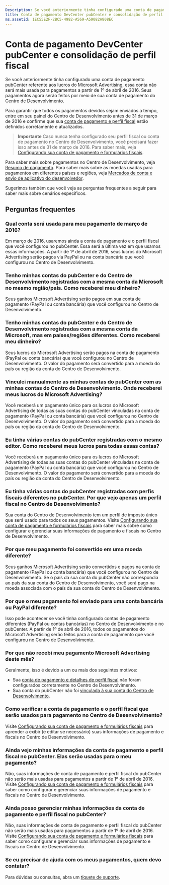 ```yaml
---
Description: Se você anteriormente tinha configurado uma conta de pagamento pubCenter referente aos lucros do Microsoft Advertising, essa conta não será mais usada para pagamentos a partir de 1º de abril de 2016. Seus pagamentos agora serão feitos por meio de sua conta de pagamento do Centro de Desenvolvimento.
title: Conta de pagamento DevCenter pubCenter e consolidação de perfil fiscal
ms.assetid: 1EC55E2F-2BC5-4982-A569-A59082A808EC
---
```


# Conta de pagamento DevCenter pubCenter e consolidação de perfil fiscal


Se você anteriormente tinha configurado uma conta de pagamento pubCenter referente aos lucros do Microsoft Advertising, essa conta não será mais usada para pagamentos a partir de 1º de abril de 2016. Seus pagamentos agora serão feitos por meio de sua conta de pagamento do Centro de Desenvolvimento.

Para garantir que todos os pagamentos devidos sejam enviados a tempo, entre em seu painel do Centro de Desenvolvimento antes de 31 de março de 2016 e confirme que sua [conta de pagamento e perfil fiscal](setting-up-your-payout-account-and-tax-forms.md) estão definidos corretamente e atualizados.

> **Importante**  Caso nunca tenha configurado seu perfil fiscal ou conta de pagamento no Centro de Desenvolvimento, você precisará fazer isso antes de 31 de março de 2016. Para saber mais, veja [Configurando sua conta de pagamento e formulários fiscais](setting-up-your-payout-account-and-tax-forms.md).

Para saber mais sobre pagamentos no Centro de Desenvolvimento, veja [Resumo de pagamento](payout-summary.md). Para saber mais sobre as moedas usadas para pagamentos em diferentes países e regiões, veja [Mercados de conta e envio de aplicativo do desenvolvedor](account-types-locations-and-fees.md#account_markets).

Sugerimos também que você veja as perguntas frequentes a seguir para saber mais sobre cenários específicos.

## Perguntas frequentes


### Qual conta será usada para meu pagamento de março de 2016?

Em março de 2016, usaremos ainda a conta de pagamento e o perfil fiscal que você configurou no pubCenter. Essa será a última vez em que usamos essas informações. A partir de 1º de abril de 2016, seus lucros do Microsoft Advertising serão pagos via PayPal ou na conta bancária que você configurou no Centro de Desenvolvimento.

### Tenho minhas contas do pubCenter e do Centro de Desenvolvimento registradas com a mesma conta da Microsoft no mesmo região/país. Como receberei meu dinheiro?

Seus ganhos Microsoft Advertising serão pagos em sua conta de pagamento (PayPal ou conta bancária) que você configurou no Centro de Desenvolvimento.

### Tenho minhas contas do pubCenter e do Centro de Desenvolvimento registradas com a mesma conta da Microsoft, mas em países/regiões diferentes. Como receberei meu dinheiro?

Seus lucros do Microsoft Advertising serão pagos na conta de pagamento (PayPal ou conta bancária) que você configurou no Centro de Desenvolvimento. O valor do pagamento será convertido para a moeda do país ou região da conta do Centro de Desenvolvimento.

### Vinculei manualmente as minhas contas do pubCenter com as minhas contas do Centro de Desenvolvimento. Onde receberei meus lucros do Microsoft Advertising?

Você receberá um pagamento único para os lucros do Microsoft Advertising de todas as suas contas do pubCenter vinculadas na conta de pagamento (PayPal ou conta bancária) que você configurou no Centro de Desenvolvimento. O valor do pagamento será convertido para a moeda do país ou região da conta do Centro de Desenvolvimento.

### Eu tinha várias contas do pubCenter registradas com o mesmo editor. Como receberei meus lucros para todas essas contas?

Você receberá um pagamento único para os lucros do Microsoft Advertising de todas as suas contas do pubCenter vinculadas na conta de pagamento (PayPal ou conta bancária) que você configurou no Centro de Desenvolvimento. O valor do pagamento será convertido para a moeda do país ou região da conta do Centro de Desenvolvimento.

### Eu tinha várias contas do pubCenter registradas com perfis fiscais diferentes no pubCenter. Por que vejo apenas um perfil fiscal no Centro de Desenvolvimento?

Sua conta do Centro de Desenvolvimento tem um perfil de imposto único que será usado para todos os seus pagamentos. Visite [Configurando sua conta de pagamento e formulários fiscais](setting-up-your-payout-account-and-tax-forms.md) para saber mais sobre como configurar e gerenciar suas informações de pagamento e fiscais no Centro de Desenvolvimento.

### Por que meu pagamento foi convertido em uma moeda diferente?

Seus ganhos Microsoft Advertising serão convertidos e pagos na conta de pagamento (PayPal ou conta bancária) que você configurou no Centro de Desenvolvimento. Se o país da sua conta do pubCenter não correspondia ao país da sua conta do Centro de Desenvolvimento, você será pago na moeda associada com o país da sua conta do Centro de Desenvolvimento.

### Por que o meu pagamento foi enviado para uma conta bancária ou PayPal diferente?

Isso pode acontecer se você tinha configurado contas de pagamento diferentes (PayPal ou contas bancárias) no Centro de Desenvolvimento e no pubCenter. A partir de 1º de abril de 2016, todos os pagamentos do Microsoft Advertising serão feitos para a conta de pagamento que você configurou no Centro de Desenvolvimento.

### Por que não recebi meu pagamento Microsoft Advertising deste mês?

Geralmente, isso é devido a um ou mais dos seguintes motivos:

-   Sua [conta de pagamento e detalhes de perfil fiscal](setting-up-your-payout-account-and-tax-forms.md) não foram configurados corretamente no Centro de Desenvolvimento.
-   Sua conta do pubCenter não foi [vinculada à sua conta do Centro de Desenvolvimento](pubcenter-dev-center-integration.md).

### Como verificar a conta de pagamento e o perfil fiscal que serão usados para pagamento no Centro de Desenvolvimento?

Visite [Configurando sua conta de pagamento e formulários fiscais](setting-up-your-payout-account-and-tax-forms.md) para aprender a exibir (e editar se necessário) suas informações de pagamento e fiscais no Centro de Desenvolvimento.

### Ainda vejo minhas informações da conta de pagamento e perfil fiscal no pubCenter. Elas serão usadas para o meu pagamento?

Não, suas informações de conta de pagamento e perfil fiscal do pubCenter não serão mais usadas para pagamentos a partir de 1º de abril de 2016. Visite [Configurando sua conta de pagamento e formulários fiscais](setting-up-your-payout-account-and-tax-forms.md) para saber como configurar e gerenciar suas informações de pagamento e fiscais no Centro de Desenvolvimento.

### Ainda posso gerenciar minhas informações da conta de pagamento e perfil fiscal no pubCenter?

Não, suas informações de conta de pagamento e perfil fiscal do pubCenter não serão mais usadas para pagamentos a partir de 1º de abril de 2016. Visite [Configurando sua conta de pagamento e formulários fiscais](setting-up-your-payout-account-and-tax-forms.md) para saber como configurar e gerenciar suas informações de pagamento e fiscais no Centro de Desenvolvimento.

### Se eu precisar de ajuda com os meus pagamentos, quem devo contatar?

Para dúvidas ou consultas, abra um [tíquete de suporte](http://go.microsoft.com/fwlink/p/?LinkId=733342).

 

 






<!--HONumber=Mar16_HO1-->


